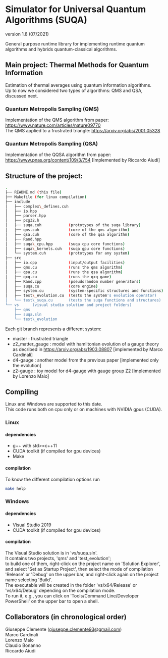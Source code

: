 # Simulator for Universal Quantum Algorithms (SUQA)
version 1.8 (07/2021)

General purpose runtime library for implementing runtime quantum algorithms and hybrids quantum-classical algorithms.


## Main project: Thermal Methods for Quantum Information

Estimation of thermal averages using quantum information algorithms.<br>
Up to now we considered two types of algorithms: QMS and QSA, discussed next.

### Quantum Metropolis Sampling (QMS)
Implementation of the QMS algorithm from paper: https://www.nature.com/articles/nature09770  <br>
The QMS applied to a frustrated triangle: https://arxiv.org/abs/2001.05328

### Quantum Metropolis Sampling (QSA)
Implementation of the QQSA algorithm from paper: https://www.pnas.org/content/109/3/754 [Implemented by Riccardo Aiudi]

## Structure of the project:
```bash
.  
├── README.md (this file)  
├── Makefile (for linux compilation)  
├── include
│   ├── complex\_defines.cuh
│   ├── io.hpp
│   ├── parser.hpp
│   ├── pcg32.h
│   ├── suqa.cuh            (prototypes of the suqa library)
│   ├── qms.cuh             (core of the qms algorithm)  
│   ├── qsa.cuh             (core of the qsa algorithm)
│   ├── Rand.hpp
│   ├── suqa\_cpu.hpp       (suqa cpu core functions)
│   ├── suqa\_kernels.cuh   (suqa gpu core functions)
│   └── system.cuh          (prototypes for any system) 
├── src
│   ├── io.cpp              (input/output facilities)
│   ├── qms.cu              (runs the qms algorithm)
│   ├── qsa.cu              (runs the qsa algorithm)
│   ├── qxq.cu              (runs the qxq game)
│   ├── Rand.cpp            (pseudorandom number generators)
│   ├── suqa.cu             (core engine)
│   ├── system.cu           (system-specific structures and functions)
│   ├── test\_evolution.cu  (tests the system's evolution operator)
│   └── test\_suqa.cu       (tests the suqa functions and structures)
└── vs      (visual studio solution and project folders)  
    ├── qms  
    ├── suqa.sln  
    └── test\_evolution  

```

Each git branch represents a different system:
- master : frustrated triangle
- z2\_matter\_gauge : model with hamiltonian evolution of a gauge theory as decribed in https://arxiv.org/abs/1903.08807 [implemented by Marco Cardinali]
- d4-gauge : another model from the previous paper  [implemented only the evolution]
- z2-gauge : toy model for d4-gauge with gauge group Z2 [implemented by Lorenzo Maio]

## Compiling

Linux and Windows are supported to this date.  
This code runs both on cpu only or on machines with NVIDIA gpus (CUDA).

### Linux

#### dependencies
* g++ with std>=c++11  
* CUDA toolkit (if compiled for gpu devices)
* Make  

#### compilation
To know the different compilation options run
```bash
make help
```

### Windows

#### dependencies
* Visual Studio 2019
* CUDA toolkit (if compiled for gpu devices)

#### compilation
The Visual Studio solution is in 'vs/suqa.sln'.<br>
It contains two projects, 'qms' and 'test\_evolution';<br>
to build one of them, right-click on the project name on 'Solution Explorer', and select 'Set as Startup Project',
then select the mode of compilation 'Release' or 'Debug' on the upper bar, and right-click again on the project name selecting 'Build'.  
The executable will be created in the folder 'vs/x64/Release' or 'vs/x64/Debug' depending on the compilation mode.  
To run it, e.g., you can click on 'Tools/Command Line/Developer PowerShell' on the upper bar to open a shell.  

## Collaborators (in chronological order)
Giuseppe Clemente (giuseppe.clemente93@gmail.com)  
Marco Cardinali  
Lorenzo Maio  
Claudio Bonanno  
Riccardo Aiudi  
